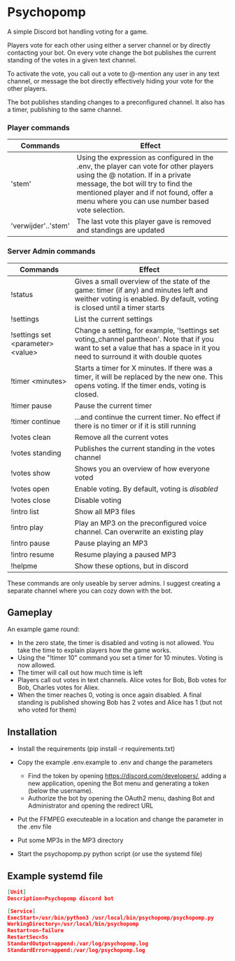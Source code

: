 # Psychopomp
A simple Discord bot handling voting for a game. 

Players vote for each other using either a server channel or by directly contacting your bot. On every vote change the bot publishes the current standing of the votes in a given text channel. 

To activate the vote, you call out a vote to @-mention any user in any text channel, or message the bot directly effectively hiding your vote for the other players. 

The bot publishes standing changes to a preconfigured channel. It also has a timer, publishing to the same channel.     

 ### Player commands
 
| Commands | Effect | 
| --- | --- |
| 'stem' | Using the expression as configured in the .env, the player can vote for other players using the @ notation. If in a private message, the bot will try to find the mentioned player and if not found, offer a menu where you can use number based vote selection. | 
| 'verwijder'..'stem' | The last vote this player gave is removed and standings are updated | 


 ### Server Admin commands
| Commands | Effect | 
| --- | --- |
|!status| Gives a small overview of the state of the game: timer (if any) and minutes left and weither voting is enabled. By default, voting is closed until a timer starts | 
|!settings| List the current settings | 
|!settings set \<parameter\> \<value\> | Change a setting, for example, '!settings set voting_channel pantheon'. Note that if you want to set a value that has a space in it you need to surround it with double quotes |
|!timer \<minutes\>| Starts a timer for X minutes. If there was a timer, it will be replaced by the new one. This opens voting. If the timer ends, voting is closed. | 
|!timer pause| Pause the current timer |
|!timer continue| ...and continue the current timer. No effect if there is no timer or if it is still running | 
|!votes clean| Remove all the current votes | 
|!votes standing| Publishes the current standing in the votes channel |  
|!votes show | Shows you an overview of how everyone voted  | 
|!votes open | Enable voting. By default, voting is _disabled_ | 
|!votes close | Disable voting |
|!intro list | Show all MP3 files | 
|!intro play <mp3 file name or number> | Play an MP3 on the preconfigured voice channel. Can overwrite an existing play |
|!intro pause | Pause playing an MP3 |
|!intro resume | Resume playing a paused MP3 |
|!helpme | Show these options, but in discord |  


These commands are only useable by server admins. I suggest creating a separate channel where you can cozy down with the bot. 

## Gameplay
An example game round:
- In the zero state, the timer is disabled and voting is not allowed. You take the time to explain players how the game works. 
- Using the "!timer 10" command you set a timer for 10 minutes. Voting is now allowed.
- The timer will call out how much time is left 
- Players call out votes in text channels. Alice votes for Bob, Bob votes for Bob, Charles votes for Aliex.   
- When the timer reaches 0, voting is once again disabled. A final standing is published showing Bob has 2 votes and Alice has 1 (but not who voted for them) 


## Installation
- Install the requirements (pip install -r requirements.txt)

- Copy the example .env.example to .env and change the parameters
  - Find the token by opening https://discord.com/developers/, adding a new application, opening the Bot menu and generating a token (below the username). 
  - Authorize the bot by opening the OAuth2 menu, dashing Bot and Administrator and opening the redirect URL
- Put the FFMPEG executeable in a location and change the parameter in the .env file
- Put some MP3s in the MP3 directory  
- Start the psychopomp.py python script (or use the systemd file)

## Example systemd file
```json
[Unit]
Description=Psychopomp discord bot

[Service]
ExecStart=/usr/bin/python3 /usr/local/bin/psychopomp/psychopomp.py
WorkingDirectory=/usr/local/bin/psychopomp
Restart=on-failure
RestartSec=5s 
StandardOutput=append:/var/log/psychopomp.log
StandardError=append:/var/log/psychopomp.log
```

